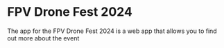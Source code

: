 # FPV Drone Fest 2024

The app for the FPV Drone Fest 2024 is a web app that allows you to find out more about the event
